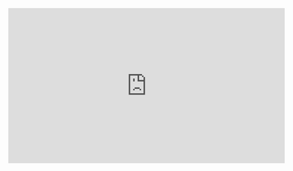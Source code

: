 <iframe width="560" height="315" src="https://www.youtube.com/embed/WJpFnEB1c88?si=fz2JPhcJZZW8DnJg" title="YouTube video player" frameborder="0" allow="accelerometer; autoplay; clipboard-write; encrypted-media; gyroscope; picture-in-picture; web-share" allowfullscreen></iframe>

